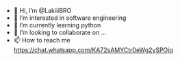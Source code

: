 - 👋 Hi, I’m @LakiiiBRO
- 👀 I’m interested in software engineering
- 🌱 I’m currently learning python
- 💞️ I’m looking to collaborate on ...
- 📫 How to reach me https://chat.whatsapp.com/KA72sAMYCtr0eWg2ySPOjq

<!---
LakiiiBRO/LakiiiBRO is a ✨ special ✨ repository because its `README.md` (this file) appears on your GitHub profile.
You can click the Preview link to take a look at your changes.
--->

